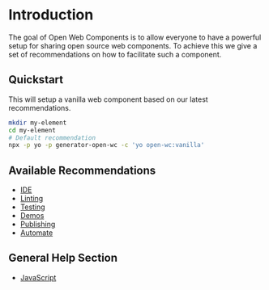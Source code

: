 # Introduction

The goal of Open Web Components is to allow everyone to have a powerful setup for sharing open source web components. To achieve this we give a set of recommendations on how to facilitate such a component.

## Quickstart

This will setup a vanilla web component based on our latest recommendations.

```bash
mkdir my-element
cd my-element
# Default recommendation
npx -p yo -p generator-open-wc -c 'yo open-wc:vanilla'
```

## Available Recommendations
- [IDE](/recommendations/ide.html)
- [Linting](/recommendations/linting.html)
- [Testing](/recommendations/testing.html)
- [Demos](/recommendations/demos.html)
- [Publishing](/recommendations/publishing.html)
- [Automate](/recommendations/automate.html)

## General Help Section
- [JavaScript](/help/js.html)